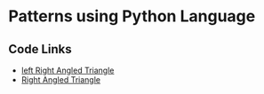 # Patterns using Python Language

## Code Links
- [left Right Angled Triangle](https://github.com/AAKASH-2207/Patterns-using-python/blob/main/Triangles/Left%20Right%20angled%20triangle.py)
- [Right Angled Triangle](https://github.com/AAKASH-2207/Patterns-using-python/blob/main/Triangles/Right%20Angled%20Triangle.py)

